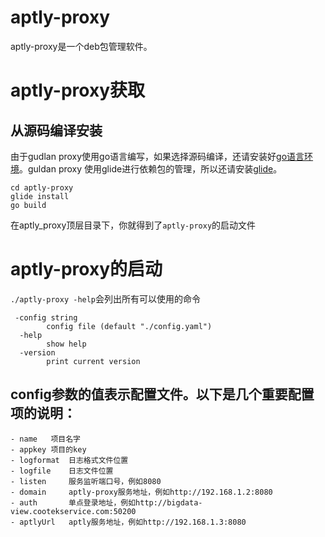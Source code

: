 # aptly-proxy
aptly-proxy是一个deb包管理软件。
# aptly-proxy获取
## 从源码编译安装
由于gudlan proxy使用go语言编写，如果选择源码编译，还请安装好[go语言环境](https://golang.org/doc/install)。guldan proxy 使用glide进行依赖包的管理，所以还请安装[glide](https://github.com/Masterminds/glide)。
```
cd aptly-proxy
glide install
go build
```
在aptly_proxy顶层目录下，你就得到了`aptly-proxy`的启动文件
# aptly-proxy的启动
`./aptly-proxy -help`会列出所有可以使用的命令
```
 -config string
        config file (default "./config.yaml")
  -help
        show help
  -version
        print current version
```
## config参数的值表示配置文件。以下是几个重要配置项的说明：
    - name   项目名字
    - appkey 项目的key
    - logformat  日志格式文件位置
    - logfile    日志文件位置
    - listen     服务监听端口号，例如8080
    - domain     aptly-proxy服务地址，例如http://192.168.1.2:8080
    - auth       单点登录地址，例如http://bigdata-view.cootekservice.com:50200
    - aptlyUrl   aptly服务地址，例如http://192.168.1.3:8080